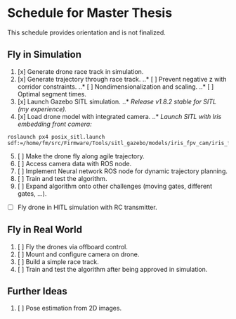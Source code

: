 # Schedule for Master Thesis
This schedule provides orientation and is not finalized. 

## Fly in Simulation
1. [x] Generate drone race track in simulation.
2. [x] Generate trajectory through race track.
..* [ ] Prevent negative z with corridor constraints.
..* [ ] Nondimensionalization and scaling.
..* [ ] Optimal segment times.
3. [x] Launch Gazebo SITL simulation.
..* _Release v1.8.2 stable for SITL (my experience)._
4. [x] Load drone model with integrated camera.
..* _Launch SITL with Iris embedding front camera:_
```
roslaunch px4 posix_sitl.launch sdf:=/home/fm/src/Firmware/Tools/sitl_gazebo/models/iris_fpv_cam/iris_fpv_cam.sdf
```
5. [ ] Make the drone fly along agile trajectory.
6. [ ] Access camera data with ROS node.
7. [ ] Implement Neural network ROS node for dynamic trajectory planning.
8. [ ] Train and test the algorithm.
9. [ ] Expand algorithm onto other challenges (moving gates, different gates, ...).

* [ ] Fly drone in HITL simulation with RC transmitter. 

## Fly in Real World
1. [ ] Fly the drones via offboard control.
2. [ ] Mount and configure camera on drone.
3. [ ] Build a simple race track.
4. [ ] Train and test the algorithm after being approved in simulation.

## Further Ideas
1. [ ] Pose estimation from 2D images.